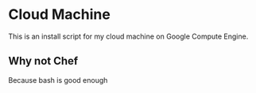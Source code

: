 # Cloud Machine
This is an install script for my cloud machine on Google Compute Engine.

## Why not Chef
Because bash is good enough
